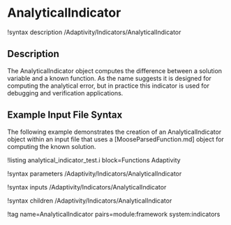 # AnalyticalIndicator

!syntax description /Adaptivity/Indicators/AnalyticalIndicator

## Description

The AnalyticalIndicator object computes the difference between a solution variable and
a known function. As the name suggests it is designed for computing the analytical error, but in
practice this indicator is used for debugging and verification applications.

## Example Input File Syntax

The following example demonstrates the creation of an AnalyticalIndicator object within an input
file that uses a [MooseParsedFunction.md] object for computing the known solution.

!listing analytical_indicator_test.i block=Functions Adaptivity

!syntax parameters /Adaptivity/Indicators/AnalyticalIndicator

!syntax inputs /Adaptivity/Indicators/AnalyticalIndicator

!syntax children /Adaptivity/Indicators/AnalyticalIndicator

!tag name=AnalyticalIndicator pairs=module:framework system:indicators
